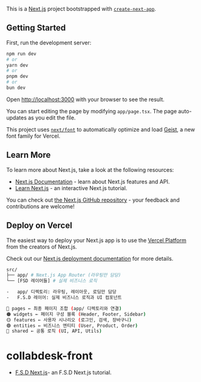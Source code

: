This is a [Next.js](https://nextjs.org) project bootstrapped with [`create-next-app`](https://nextjs.org/docs/app/api-reference/cli/create-next-app).

## Getting Started

First, run the development server:

```bash
npm run dev
# or
yarn dev
# or
pnpm dev
# or
bun dev
```

Open [http://localhost:3000](http://localhost:3000) with your browser to see the result.

You can start editing the page by modifying `app/page.tsx`. The page auto-updates as you edit the file.

This project uses [`next/font`](https://nextjs.org/docs/app/building-your-application/optimizing/fonts) to automatically optimize and load [Geist](https://vercel.com/font), a new font family for Vercel.

## Learn More

To learn more about Next.js, take a look at the following resources:

-   [Next.js Documentation](https://nextjs.org/docs) - learn about Next.js features and API.
-   [Learn Next.js](https://nextjs.org/learn) - an interactive Next.js tutorial.

You can check out [the Next.js GitHub repository](https://github.com/vercel/next.js) - your feedback and contributions are welcome!

## Deploy on Vercel

The easiest way to deploy your Next.js app is to use the [Vercel Platform](https://vercel.com/new?utm_medium=default-template&filter=next.js&utm_source=create-next-app&utm_campaign=create-next-app-readme) from the creators of Next.js.

Check out our [Next.js deployment documentation](https://nextjs.org/docs/app/building-your-application/deploying) for more details.
```bash
src/
├── app/ # Next.js App Router (라우팅만 담당)
└── [FSD 레이어들] # 실제 비즈니스 로직

-   app/ 디렉토리: 라우팅, 레이아웃, 로딩만 담당
-   F.S.D 레이어: 실제 비즈니스 로직과 UI 컴포넌트

🔴 pages ← 최종 페이지 조합 (app/ 디렉토리와 연결)
🟠 widgets ← 페이지 구성 블록 (Header, Footer, Sidebar)  
🟡 features ← 사용자 시나리오 (로그인, 검색, 장바구니)
🟢 entities ← 비즈니스 엔티티 (User, Product, Order)
🔵 shared ← 공통 로직 (UI, API, Utils)
```
# collabdesk-front

-   [F.S.D Next.js](https://feature-sliced.design/docs/guides/tech/with-nextjs)- an F.S.D Next.js tutorial.
